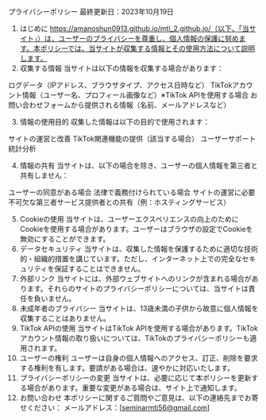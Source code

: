 プライバシーポリシー
最終更新日：2023年10月19日
1. はじめに
https://amanoshun0913.github.io/mti_2.github.io/（以下、「当サイト」）は、ユーザーのプライバシーを尊重し、個人情報の保護に努めます。本ポリシーでは、当サイトが収集する情報とその使用方法について説明します。
2. 収集する情報
当サイトは以下の情報を収集する場合があります：

ログデータ（IPアドレス、ブラウザタイプ、アクセス日時など）
TikTokアカウント情報（ユーザー名、プロフィール画像など）※TikTok APIを使用する場合
お問い合わせフォームから提供される情報（名前、メールアドレスなど）

3. 情報の使用目的
収集した情報は以下の目的で使用されます：

サイトの運営と改善
TikTok関連機能の提供（該当する場合）
ユーザーサポート
統計分析

4. 情報の共有
当サイトは、以下の場合を除き、ユーザーの個人情報を第三者と共有しません：

ユーザーの同意がある場合
法律で義務付けられている場合
サイトの運営に必要不可欠な第三者サービス提供者との共有（例：ホスティングサービス）

5. Cookieの使用
当サイトは、ユーザーエクスペリエンスの向上のためにCookieを使用する場合があります。ユーザーはブラウザの設定でCookieを無効にすることができます。
6. データセキュリティ
当サイトは、収集した情報を保護するために適切な技術的・組織的措置を講じています。ただし、インターネット上での完全なセキュリティを保証することはできません。
7. 外部リンク
当サイトには、外部ウェブサイトへのリンクが含まれる場合があります。それらのサイトのプライバシーポリシーについては、当サイトは責任を負いません。
8. 未成年者のプライバシー
当サイトは、13歳未満の子供から故意に個人情報を収集することはありません。
9. TikTok APIの使用
当サイトはTikTok APIを使用する場合があります。TikTokアカウント情報の取り扱いについては、TikTokのプライバシーポリシーも適用されます。
10. ユーザーの権利
ユーザーは自身の個人情報へのアクセス、訂正、削除を要求する権利を有します。要請がある場合は、速やかに対応いたします。
11. プライバシーポリシーの変更
当サイトは、必要に応じて本ポリシーを更新する場合があります。重要な変更がある場合は、サイト上で通知します。
12. お問い合わせ
本ポリシーに関するご質問やご意見は、以下の連絡先までお寄せください：
メールアドレス：[seminarmti56@gmail.com]